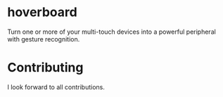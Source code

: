 # hoverboard

Turn one or more of your multi-touch devices into a powerful peripheral with gesture recognition.

# Contributing

I look forward to all contributions.
